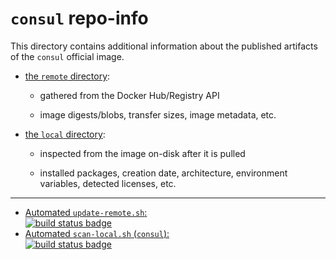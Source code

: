 # `consul` repo-info

This directory contains additional information about the published artifacts of the `consul` official image.

-	[the `remote` directory](remote/):

	-	gathered from the Docker Hub/Registry API

	-	image digests/blobs, transfer sizes, image metadata, etc.

-	[the `local` directory](local/):

	-	inspected from the image on-disk after it is pulled

	-	installed packages, creation date, architecture, environment variables, detected licenses, etc.

---

-	[Automated `update-remote.sh`:  
	![build status badge](https://doi-janky.infosiftr.net/job/repo-info/job/remote/badge/icon)](https://doi-janky.infosiftr.net/job/repo-info/job/remote/)
-	[Automated `scan-local.sh` (`consul`):  
	![build status badge](https://doi-janky.infosiftr.net/job/repo-info/job/local/job/consul/badge/icon)](https://doi-janky.infosiftr.net/job/repo-info/job/local/job/consul)
